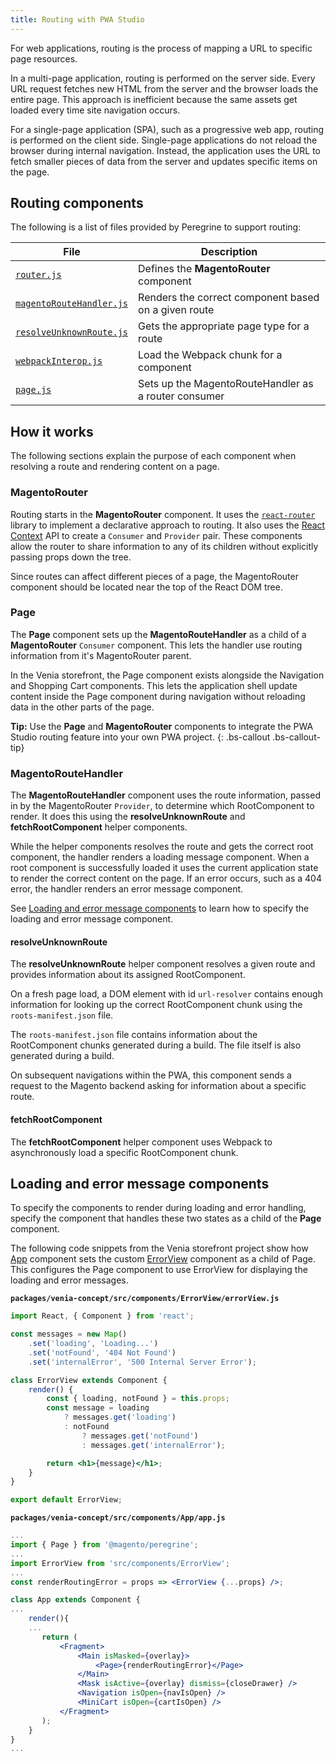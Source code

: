 ```yaml
---
title: Routing with PWA Studio
---
```


For web applications, routing is the process of mapping a URL to specific page resources.

In a multi-page application, routing is performed on the server side.
Every URL request fetches new HTML from the server and the browser loads the entire page.
This approach is inefficient because the same assets get loaded every time site navigation occurs.

For a single-page application (SPA), such as a progressive web app, routing is performed on the client side.
Single-page applications do not reload the browser during internal navigation.
Instead, the application uses the URL to fetch smaller pieces of data from the server and updates specific items on the page.

## Routing components

The following is a list of files provided by Peregrine to support routing:

| File                         | Description                                          |
| ---------------------------- | ---------------------------------------------------- |
| [`router.js`][]              | Defines the **MagentoRouter** component              |
| [`magentoRouteHandler.js`][] | Renders the correct component based on a given route |
| [`resolveUnknownRoute.js`][] | Gets the appropriate page type for a route           |
| [`webpackInterop.js`][]      | Load the Webpack chunk for a component               |
| [`page.js`][]                | Sets up the MagentoRouteHandler as a router consumer |

## How it works

The following sections explain the purpose of each component when resolving a route and rendering content on a page.

### MagentoRouter

Routing starts in the **MagentoRouter** component.
It uses the [`react-router`][] library to implement a declarative approach to routing.
It also uses the [React Context][] API to create a `Consumer` and `Provider` pair.
These components allow the router to share information to any of its children without explicitly passing props down the tree.

Since routes can affect different pieces of a page, the MagentoRouter component should be located near the top of the React DOM tree.

### Page

The **Page** component sets up the **MagentoRouteHandler** as a child of a **MagentoRouter** `Consumer` component.
This lets the handler use routing information from it's MagentoRouter parent.

In the Venia storefront, the Page component exists alongside the Navigation and Shopping Cart components.
This lets the application shell update content inside the Page component during navigation without reloading data in the other parts of the page.

**Tip:**
Use the **Page** and **MagentoRouter** components to integrate the PWA Studio routing feature into your own PWA project.
{: .bs-callout .bs-callout-tip}

### MagentoRouteHandler

The **MagentoRouteHandler** component uses the route information, passed in by the MagentoRouter `Provider`, to determine which RootComponent to render.
It does this using the **resolveUnknownRoute** and **fetchRootComponent** helper components.

While the helper components resolves the route and gets the correct root component, the handler renders a loading message component.
When a root component is successfully loaded it uses the current application state to render the correct content on the page.
If an error occurs, such as a 404 error, the handler renders an error message component.

See [Loading and error message components][] to learn how to specify the loading and error message component.

#### resolveUnknownRoute

The **resolveUnknownRoute** helper component resolves a given route and provides information about its assigned RootComponent.

On a fresh page load, a DOM element with id `url-resolver` contains enough information for looking up the correct RootComponent chunk using the `roots-manifest.json` file.

The `roots-manifest.json` file contains information about the RootComponent chunks generated during a build.
The file itself is also generated during a build.

On subsequent navigations within the PWA, this component sends a request to the Magento backend asking for information about a specific route.

#### fetchRootComponent

The **fetchRootComponent** helper component uses Webpack to asynchronously load a specific RootComponent chunk.

## Loading and error message components

To specify the components to render during loading and error handling, specify the component that handles these two states as a child of the **Page** component.

The following code snippets from the Venia storefront project show how [App][] component sets the custom [ErrorView][] component as a child of Page.
This configures the Page component to use ErrorView for displaying the loading and error messages.

**`packages/venia-concept/src/components/ErrorView/errorView.js`**

```jsx
import React, { Component } from 'react';

const messages = new Map()
    .set('loading', 'Loading...')
    .set('notFound', '404 Not Found')
    .set('internalError', '500 Internal Server Error');

class ErrorView extends Component {
    render() {
        const { loading, notFound } = this.props;
        const message = loading
            ? messages.get('loading')
            : notFound
                ? messages.get('notFound')
                : messages.get('internalError');

        return <h1>{message}</h1>;
    }
}

export default ErrorView;
```

**`packages/venia-concept/src/components/App/app.js`**

```jsx
...
import { Page } from '@magento/peregrine';
...
import ErrorView from 'src/components/ErrorView';
...
const renderRoutingError = props => <ErrorView {...props} />;

class App extends Component {
...
    render(){
    ...
       return (
           <Fragment>
               <Main isMasked={overlay}>
                   <Page>{renderRoutingError}</Page>
               </Main>
               <Mask isActive={overlay} dismiss={closeDrawer} />
               <Navigation isOpen={navIsOpen} />
               <MiniCart isOpen={cartIsOpen} />
           </Fragment>
       );
    }
}
...
```

[`router.js`]: https://github.com/magento-research/pwa-studio/blob/master/packages/peregrine/lib/Router/router.js
[`magentoRouteHandler.js`]: https://github.com/magento-research/pwa-studio/blob/master/packages/peregrine/lib/Router/magentoRouteHandler.js
[`resolveUnknownRoute.js`]: https://github.com/magento-research/pwa-studio/blob/master/packages/peregrine/lib/Router/resolveUnknownRoute.js
[`webpackInterop.js`]: https://github.com/magento-research/pwa-studio/blob/master/packages/peregrine/lib/Router/webpackInterop.js
[`page.js`]: https://github.com/magento-research/pwa-studio/blob/master/packages/peregrine/lib/Page/page.js
[`react-router`]: https://github.com/ReactTraining/react-router
[React Context]: https://reactjs.org/docs/context.html
[ErrorView]:t://github.com/magento-research/pwa-studio/blob/master/packages/venia-concept/src/components/ErrorView/errorView.js
[App]: https://github.com/magento-research/pwa-studio/blob/master/packages/venia-concept/src/components/App/app.js
[Loading and error message components]: #loading-and-error-message-components
